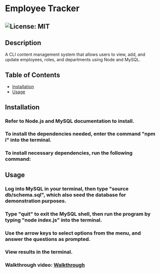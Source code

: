 # Employee Tracker

## ![License: MIT](https://img.shields.io/badge/License-MIT-yellow.svg)

## Description
  A CLI content management system that allows users to view, add, and update employees, roles, and departments using Node and MySQL.

## Table of Contents
  * [Installation](#installation)
  * [Usage](#usage)

## Installation
  ### Refer to Node.js and MySQL documentation to install.
  ### To install the dependencies needed, enter the command "npm i" into the terminal.
  ### To install necessary dependencies, run the following command: 

  
  ## Usage
  ### Log into MySQL in your terminal, then type "source db/schema.sql", which also seed the database for demonstration purposes. 
  ### Type "quit" to exit the MySQL shell, then run the program by typing "node index.js" into the terminal. 
  ### Use the arrow keys to select options from the menu, and answer the questions as prompted. 
  ### View results in the terminal.
  ### Walkthrough video: [Walkthrough](https://drive.google.com/file/d/1C1ExXkgICsDEk9WhsQy7fECnE43L6pk-/view)

